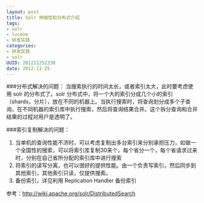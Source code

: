 ```yaml
---
layout: post
title: Solr 伸缩性和分布式介绍
tags: 
- solr
- lucene
- 研发实践
categories:
- 研发实践
- solr 
UUID: 201211252330
date: 2012-11-25
---
```


###分布式解决的问题：
当搜索执行的时间太长，或者索引太大，此时要考虑使用 solr 的分布式了。solr 分布式中，将一个大的索引分成几个小的索引（shards，分片），放在不同的机器上。当执行搜索时，将查询划分成多个子查询，在不同机器的索引库中执行搜索，然后将查询结果合并。这个拆分查询和合并结果的过程对用户是透明了。

###索引复制解决的问题：
<ol>
<li>当单机的查询性能不济时，可以考虑复制出多台索引来分别承担压力，如做一个全国性的搜索，可以将索引库复制30来个，每个省分一个，每个省请求过来时，分别在自己省所分配的索引库中进行搜索
</li>
<li>
将索引的读写分离，也可以很好的提供性能。由一个负责写索引，然后同步到其他索引，其他索引只读，仅提供搜索。
</li>
<li>备份索引，详见利用 Replication Handler 备份索引</li>
</ol>

参考：http://wiki.apache.org/solr/DistributedSearch


